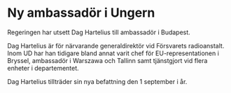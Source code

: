 # Ny ambassadör i Ungern

Regeringen har utsett Dag Hartelius till ambassadör i Budapest.

Dag Hartelius är för närvarande generaldirektör vid Försvarets radioanstalt. Inom UD har han tidigare bland annat varit chef för EU-representationen i Bryssel, ambassadör i Warszawa och Tallinn samt tjänstgjort vid flera enheter i departementet.

Dag Hartelius tillträder sin nya befattning den 1 september i år.
